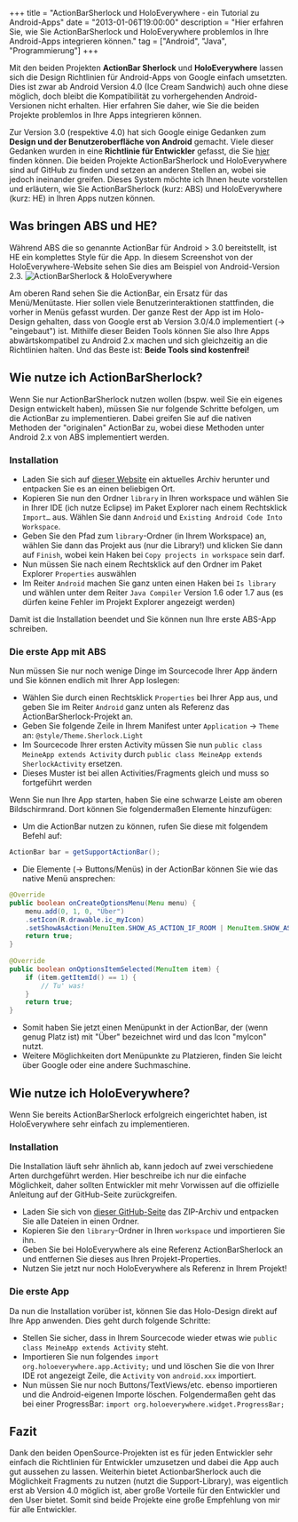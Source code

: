 +++
title       = "ActionBarSherlock und HoloEverywhere - ein Tutorial zu Android-Apps"
date        = "2013-01-06T19:00:00"
description = "Hier erfahren Sie, wie Sie ActionBarSherlock und HoloEverywhere problemlos in Ihre Android-Apps integrieren können."
tag         = ["Android", "Java", "Programmierung"]
+++

Mit den beiden Projekten **ActionBar Sherlock** und **HoloEverywhere** lassen sich die Design Richtlinien für Android-Apps von Google einfach umsetzten. Dies ist zwar ab Android Version 4.0 (Ice Cream Sandwich) auch ohne diese möglich, doch bleibt die Kompatibilität zu vorhergehenden Android-Versionen nicht erhalten. Hier erfahren Sie daher, wie Sie die beiden Projekte problemlos in Ihre Apps integrieren können.

<!--more-->

Zur Version 3.0 (respektive 4.0) hat sich Google einige Gedanken zum **Design und der Benutzeroberfläche von Android** gemacht. Viele dieser Gedanken wurden in eine **Richtlinie für Entwickler** gefasst, die Sie [hier](http://developer.android.com/design/index.html) finden können.
Die beiden Projekte ActionBarSherlock und HoloEverywhere sind auf GitHub zu finden und setzen an anderen Stellen an, wobei sie jedoch ineinander greifen. Dieses System möchte ich Ihnen heute vorstellen und erläutern, wie Sie ActionBarSherlock (kurz: ABS) und HoloEverywhere (kurz: HE) in Ihren Apps nutzen können.

## Was bringen ABS und HE?
Während ABS die so genannte ActionBar für Android > 3.0 bereitstellt, ist HE ein komplettes Style für die App. In diesem Screenshot von der HoloEverywhere-Website sehen Sie dies am Beispiel von Android-Version 2.3.
![ActionBarSherlock & HoloEverywhere](/images/android-apps-mit-actionbarsherlock-und-holoeverywhere/HoloEverywhere.png)

Am oberen Rand sehen Sie die ActionBar, ein Ersatz für das Menü/Menütaste. Hier sollen viele Benutzerinteraktionen stattfinden, die vorher in Menüs gefasst wurden.
Der ganze Rest der App ist im Holo-Design gehalten, dass von Google erst ab Version 3.0/4.0 implementiert (-> "eingebaut") ist.
Mithilfe dieser Beiden Tools können Sie also Ihre Apps abwärtskompatibel zu Android 2.x machen und sich gleichzeitig an die Richtlinien halten. Und das Beste ist: **Beide Tools sind kostenfrei!**

## Wie nutze ich ActionBarSherlock?
Wenn Sie nur ActionBarSherlock nutzen wollen (bspw. weil Sie ein eigenes Design entwickelt haben), müssen Sie nur folgende Schritte befolgen, um die ActionBar zu implementieren. Dabei greifen Sie auf die nativen Methoden der "originalen" ActionBar zu, wobei diese Methoden unter Android 2.x von ABS implementiert werden.

### Installation
* Laden Sie sich auf [dieser Website](http://actionbarsherlock.com/) ein aktuelles Archiv herunter und entpacken Sie es an einen beliebigen Ort.
* Kopieren Sie nun den Ordner `library` in Ihren workspace und wählen Sie in Ihrer IDE (ich nutze Eclipse) im Paket Explorer nach einem Rechtsklick `Import…` aus. Wählen Sie dann `Android` und `Existing Android Code Into Workspace`.
* Geben Sie den Pfad zum `library`-Ordner (in Ihrem Workspace) an, wählen Sie dann das Projekt aus (nur die Library!) und klicken Sie dann auf `Finish`, wobei kein Haken bei `Copy projects in workspace` sein darf.
* Nun müssen Sie nach einem Rechtsklick auf den Ordner im Paket Explorer `Properties` auswählen
* Im Reiter `Android` machen Sie ganz unten einen Haken bei `Is library` und wählen unter dem Reiter `Java Compiler` Version 1.6 oder 1.7 aus (es dürfen keine Fehler im Projekt Explorer angezeigt werden)

Damit ist die Installation beendet und Sie können nun Ihre erste ABS-App schreiben.

### Die erste App mit ABS
Nun müssen Sie nur noch wenige Dinge im Sourcecode Ihrer App ändern und Sie können endlich mit Ihrer App loslegen:

* Wählen Sie durch einen Rechtsklick `Properties` bei Ihrer App aus, und geben Sie im Reiter `Android` ganz unten als Referenz das ActionBarSherlock-Projekt an.
* Geben Sie folgende Zeile in Ihrem Manifest unter `Application` -> `Theme` an: `@style/Theme.Sherlock.Light`
* Im Sourcecode Ihrer ersten Activity müssen Sie nun `public class MeineApp extends Activity` durch `public class MeineApp extends SherlockActivity` ersetzen.
* Dieses Muster ist bei allen Activities/Fragments gleich und muss so fortgeführt werden

Wenn Sie nun Ihre App starten, haben Sie eine schwarze Leiste am oberen Bildschirmrand. Dort können Sie folgendermaßen Elemente hinzufügen:

*  Um die ActionBar nutzen zu können, rufen Sie diese mit folgendem Befehl auf:
```java
ActionBar bar = getSupportActionBar();
```
* Die Elemente (-> Buttons/Menüs) in der ActionBar können Sie wie das native Menü ansprechen:
```java
@Override
public boolean onCreateOptionsMenu(Menu menu) {
    menu.add(0, 1, 0, "Über")
    .setIcon(R.drawable.ic_myIcon)
    .setShowAsAction(MenuItem.SHOW_AS_ACTION_IF_ROOM | MenuItem.SHOW_AS_ACTION_WITH_TEXT);
    return true;
}
 
@Override
public boolean onOptionsItemSelected(MenuItem item) {
    if (item.getItemId() == 1) {
        // Tu' was!
    }
    return true;
}
```
* Somit haben Sie jetzt einen Menüpunkt in der ActionBar, der (wenn genug Platz ist) mit "Über" bezeichnet wird und das Icon "myIcon" nutzt.
* Weitere Möglichkeiten dort Menüpunkte zu Platzieren, finden Sie leicht über Google oder eine andere Suchmaschine.

## Wie nutze ich HoloEverywhere?
Wenn Sie bereits ActionBarSherlock erfolgreich eingerichtet haben, ist HoloEverywhere sehr einfach zu implementieren.

### Installation
Die Installation läuft sehr ähnlich ab, kann jedoch auf zwei verschiedene Arten durchgeführt werden. Hier beschreibe ich nur die einfache Möglichkeit, daher sollten Entwickler mit mehr Vorwissen auf die offizielle Anleitung auf der GitHub-Seite zurückgreifen.

* Laden Sie sich von [dieser GitHub-Seite](http://github.com/Prototik/HoloEverywhere) das ZIP-Archiv und entpacken Sie alle Dateien in einen Ordner.
* Kopieren Sie den `library`-Ordner in Ihren `workspace` und importieren Sie ihn.
* Geben Sie bei HoloEverywhere als eine Referenz ActionBarSherlock an und entfernen Sie dieses aus Ihren Projekt-Properties.
* Nutzen Sie jetzt nur noch HoloEverywhere als Referenz in Ihrem Projekt!

### Die erste App
Da nun die Installation vorüber ist, können Sie das Holo-Design direkt auf Ihre App anwenden. Dies geht durch folgende Schritte:

- Stellen Sie sicher, dass in Ihrem Sourcecode wieder etwas wie `public class MeineApp extends Activity` steht.
- Importieren Sie nun folgendes `import org.holoeverywhere.app.Activity;` und und löschen Sie die von Ihrer IDE rot angezeigt Zeile, die `Activity` von `android.xxx` importiert.
- Nun müssen Sie nur noch Buttons/TextViews/etc. ebenso importieren und die Android-eigenen Importe löschen. Folgendermaßen geht das bei einer ProgressBar: `import org.holoeverywhere.widget.ProgressBar;`

## Fazit
Dank den beiden OpenSource-Projekten ist es für jeden Entwickler sehr einfach die Richtlinien für Entwickler umzusetzen und dabei die App auch gut aussehen zu lassen. Weiterhin bietet ActionbarSherlock auch die Möglichkeit Fragments zu nutzen (nutzt die Support-Library), was eigentlich erst ab Version 4.0 möglich ist, aber große Vorteile für den Entwickler und den User bietet. Somit sind beide Projekte eine große Empfehlung von mir für alle Entwickler.